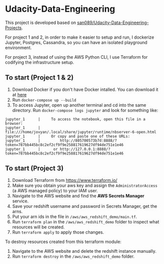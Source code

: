 # Udacity-Data-Engineering

This project is developed based on [san089/Udacity-Data-Engineering-Projects](https://github.com/san089/Udacity-Data-Engineering-Projects). 

For project 1 and 2, in order to make it easier to setup and run, I dockerize Jupyter, Postgres, Cassandra, so you can have an isolated playground environment.

For project 3, instead of using the AWS Python CLI, I use Terraform for codifying the infrastructure setup.

## To start (Project 1 & 2)

1. Download Docker if you don't have Docker intalled. You can download it at [here](https://www.docker.com/products/docker-desktop)
2. Run `docker-compose up --build`
3. To access Jupyter, open up another terminal and cd into the same directory. Run `docker-compose logs jupyter` and look for something like:
```
jupyter_1      |     To access the notebook, open this file in a browser:
jupyter_1      |         file:///home/jovyan/.local/share/jupyter/runtime/nbserver-6-open.html
jupyter_1      |     Or copy and paste one of these URLs:
jupyter_1      |         http://805700573b7d:8888/?token=787bb445bc8c2ef2cf9f9e258817619627df94de751e1e46
jupyter_1      |      or http://127.0.0.1:8888/?token=787bb445bc8c2ef2cf9f9e258817619627df94de751e1e46
```

## To start (Project 3)

1. Download Terraform from https://www.terraform.io/
2. Make sure you obtain your aws key and assign the `AdministratorAccess` (a AWS managed policy) to your IAM user.
3. Navigate to the AWS website and find the **AWS Secrets Manager** service.
4. Save your redshift username and password in Secrets Manager, get the arns.
5. Put your arn ids in the file in `/aws/aws_redshift_demo/main.tf`.
6. Run `terraform plan` in the `/aws/aws_redshift_demo` folder to inspect what resources will be created.
7. Run `terraform apply` to apply those changes.

To destroy resources created from this terraform module:
1. Navigate to the AWS website and delete the redshift instance manually.
2. Run `terraform destroy` in the `/aws/aws_redshift_demo` folder.